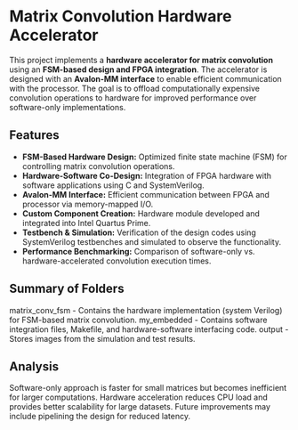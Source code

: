 # Matrix Convolution Hardware Accelerator

This project implements a **hardware accelerator for matrix convolution** using an **FSM-based design and FPGA integration**. The accelerator is designed with an **Avalon-MM interface** to enable efficient communication with the processor. The goal is to offload computationally expensive convolution operations to hardware for improved performance over software-only implementations.

## Features
- **FSM-Based Hardware Design:** Optimized finite state machine (FSM) for controlling matrix convolution operations.
- **Hardware-Software Co-Design:** Integration of FPGA hardware with software applications using C and SystemVerilog.
- **Avalon-MM Interface:** Efficient communication between FPGA and processor via memory-mapped I/O.
- **Custom Component Creation:** Hardware module developed and integrated into Intel Quartus Prime.
- **Testbench & Simulation:** Verification of the design codes using SystemVerilog testbenches and simulated to observe the functionality.
- **Performance Benchmarking:** Comparison of software-only vs. hardware-accelerated convolution execution times.

## Summary of Folders
matrix_conv_fsm - Contains the hardware implementation (system Verilog) for FSM-based matrix convolution.
my_embedded - Contains software integration files, Makefile, and hardware-software interfacing code.
output - Stores images from the simulation and test results.

## Analysis
Software-only approach is faster for small matrices but becomes inefficient for larger computations.
Hardware acceleration reduces CPU load and provides better scalability for large datasets.
Future improvements may include pipelining the design for reduced latency.
